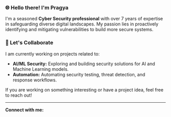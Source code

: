 ### 🌐 Hello there! I'm Pragya

I'm a seasoned **Cyber Security professional** with over 7 years of expertise in safeguarding diverse digital landscapes. My passion lies in proactively identifying and mitigating vulnerabilities to build more secure systems.

### 🤝 Let's Collaborate

I am currently working on projects related to:

- **AI/ML Security:** Exploring and building security solutions for AI and Machine Learning models.
- **Automation:** Automating security testing, threat detection, and response workflows.

If you are working on something interesting or have a project idea, feel free to reach out!

---
**Connect with me:** 
